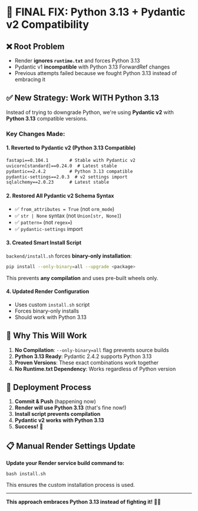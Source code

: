 # 🚨 FINAL FIX: Python 3.13 + Pydantic v2 Compatibility

## ❌ **Root Problem**
- Render **ignores `runtime.txt`** and forces Python 3.13
- Pydantic v1 **incompatible** with Python 3.13 ForwardRef changes
- Previous attempts failed because we fought Python 3.13 instead of embracing it

## ✅ **New Strategy: Work WITH Python 3.13**

Instead of trying to downgrade Python, we're using **Pydantic v2** with **Python 3.13** compatible versions.

### **Key Changes Made:**

#### **1. Reverted to Pydantic v2 (Python 3.13 Compatible)**
```txt
fastapi==0.104.1        # Stable with Pydantic v2
uvicorn[standard]==0.24.0  # Latest stable
pydantic==2.4.2         # Python 3.13 compatible
pydantic-settings==2.0.3  # v2 settings import
sqlalchemy==2.0.23      # Latest stable
```

#### **2. Restored All Pydantic v2 Schema Syntax**
- ✅ `from_attributes = True` (not `orm_mode`)
- ✅ `str | None` syntax (not `Union[str, None]`)
- ✅ `pattern=` (not `regex=`)
- ✅ `pydantic-settings` import

#### **3. Created Smart Install Script**
`backend/install.sh` forces **binary-only installation**:
```bash
pip install --only-binary=all --upgrade <package>
```
This prevents **any compilation** and uses pre-built wheels only.

#### **4. Updated Render Configuration**
- Uses custom `install.sh` script
- Forces binary-only installs
- Should work with Python 3.13

## 🎯 **Why This Will Work**

1. **No Compilation**: `--only-binary=all` flag prevents source builds
2. **Python 3.13 Ready**: Pydantic 2.4.2 supports Python 3.13
3. **Proven Versions**: These exact combinations work together
4. **No Runtime.txt Dependency**: Works regardless of Python version

## 🚀 **Deployment Process**

1. **Commit & Push** (happening now)
2. **Render will use Python 3.13** (that's fine now!)
3. **Install script prevents compilation**
4. **Pydantic v2 works with Python 3.13**
5. **Success!** 🎉

## 📋 **Manual Render Settings Update**

**Update your Render service build command to:**
```
bash install.sh
```

This ensures the custom installation process is used.

---

**This approach embraces Python 3.13 instead of fighting it!** 🐍✨
